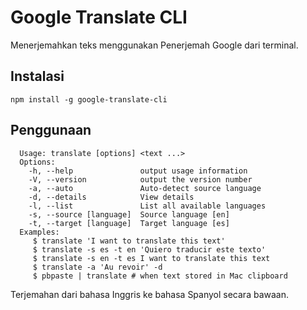 # Google Translate CLI

Menerjemahkan teks menggunakan Penerjemah Google dari terminal.

## Instalasi
```
npm install -g google-translate-cli
```
## Penggunaan
```
  Usage: translate [options] <text ...>
  Options:
    -h, --help               output usage information
    -V, --version            output the version number
    -a, --auto               Auto-detect source language
    -d, --details            View details
    -l, --list               List all available languages
    -s, --source [language]  Source language [en]
    -t, --target [language]  Target language [es]
  Examples:
     $ translate 'I want to translate this text'
     $ translate -s es -t en 'Quiero traducir este texto'
     $ translate -s en -t es I want to translate this text
     $ translate -a 'Au revoir' -d
     $ pbpaste | translate # when text stored in Mac clipboard
```
Terjemahan dari bahasa Inggris ke bahasa Spanyol secara bawaan.
